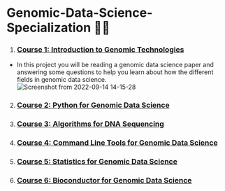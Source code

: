 # Genomic-Data-Science-Specialization 🧬🔬

1. ### [**Course 1: Introduction to Genomic Technologies**](https://github.com/hebamuh68/Genomic-Data-Science-Specialization/tree/main/Course%201.%20Introduction%20to%20Genomic%20Technologies)
  - In this project you will be reading a genomic data science paper and answering some questions to help you learn about how the different fields in genomic data science.
![Screenshot from 2022-09-14 14-15-28](https://user-images.githubusercontent.com/69214737/190150917-b74e9d8c-300c-4f43-942a-c851524bdfb5.png)


2. ### [**Course 2: Python for Genomic Data Science**]()
3. ### [**Course 3: Algorithms for DNA Sequencing**]()
4. ### [**Course 4: Command Line Tools for Genomic Data Science**]()
5. ### [**Course 5: Statistics for Genomic Data Science**]()
6. ### [**Course 6: Bioconductor for Genomic Data Science**]()

